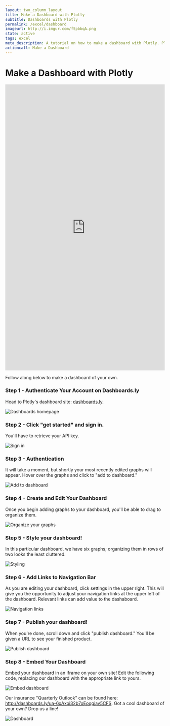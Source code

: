 ```yaml
---
layout: two_column_layout
title: Make a Dashboard with Plotly
subtitle: Dashboards with Plotly
permalink: /excel/dashboard
imageurl: http://i.imgur.com/fSpbbqA.png
state: active
tags: excel
meta_description: A tutorial on how to make a dashboard with Plotly. Plotly is the easiest and fastest way to make and share graphs online.
actioncall: Make a Dashboard
---
```


# Make a Dashboard with Plotly

<iframe width="100%" height="900" frameborder="0" seamless="seamless" scrolling="no" src="http://dashboards.ly/ua-6xAxoi32b7oEoqgjav5CFS"></iframe>

Follow along below to make a dashboard of your own.

### Step 1 - Authenticate Your Account on Dashboards.ly

Head to Plotly's dashboard site: <a href="http://dashboards.ly/">dashboards.ly</a>.

![Dashboards homepage](http://i.imgur.com/5DyFtIl.png)
 
### Step 2 - Click "get started" and sign in. 

You'll have to retrieve your API key.
 
![Sign in](http://i.imgur.com/CO5K1Nh.png)

### Step 3 - Authentication

It will take a moment, but shortly your most recently edited graphs will appear. Hover over the graphs and click to "add to dashboard."

![Add to dashboard](http://i.imgur.com/PTHsUP3.png)   
   
### Step 4 - Create and Edit Your Dashboard 

Once you begin adding graphs to your dashboard, you'll be able to drag to organize them.
   
![Organize your graphs](http://i.imgur.com/az5lky1.png)

### Step 5 - Style your dashboard! 

In this particular dashboard, we have six graphs; organizing them in rows of two looks the least cluttered.

![Styling](http://i.imgur.com/v7tXvXQ.png)

### Step 6 - Add Links to Navigation Bar

As you are editing your dashboard, click settings in the upper right. This will give you the opportunity to adjust your navigation links at the upper left of the dashboard. Relevant links can add value to the dashaboard. 

![Navigation links](http://i.imgur.com/m2T5Kra.png)

### Step 7 - Publish your dashboard! 

When you're done, scroll down and click "publish dashboard." You'll be given a URL to see your finished product.

![Publish dashboard](http://i.imgur.com/jvtVyVT.png)

### Step 8 - Embed Your Dashboard
 
Embed your dashboard in an iframe on your own site! Edit the following code, replacing our dashboard with the appropriate link to yours.

![Embed dashboard](http://i.imgur.com/L1Ky4CJ.png)
   
Our insurance "Quarterly Outlook" can be found here: http://dashboards.ly/ua-6xAxoi32b7oEoqgjav5CFS. Got a cool dashboard of your own? Drop us a line!

![Dashboard](http://i.imgur.com/uhxCioO.png)
